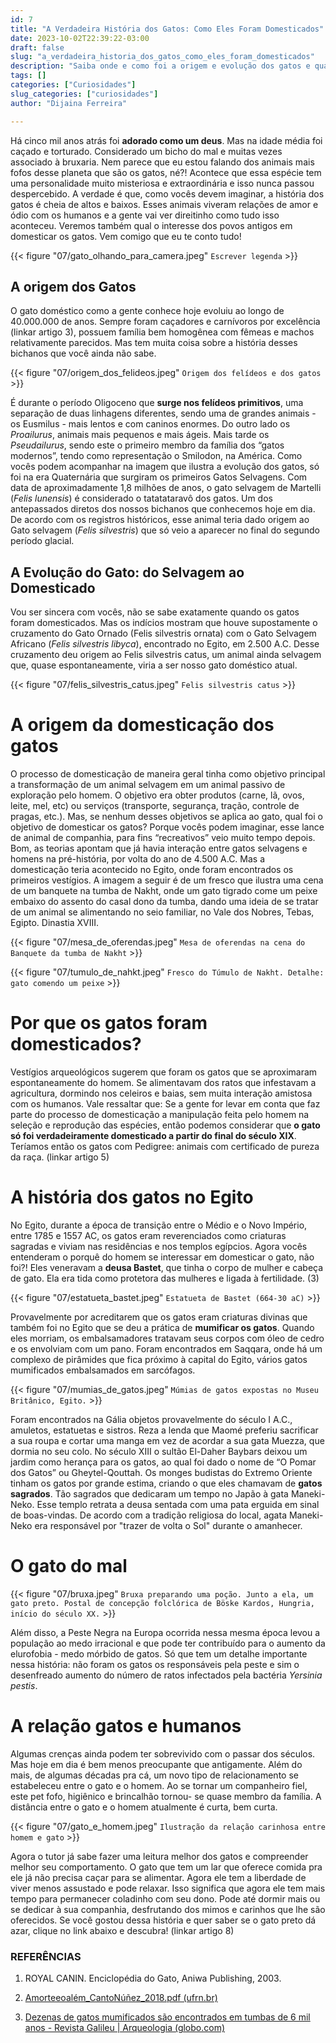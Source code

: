 ```yaml
---
id: 7
title: "A Verdadeira História dos Gatos: Como Eles Foram Domesticados"
date: 2023-10-02T22:39:22-03:00
draft: false
slug: "a_verdadeira_historia_dos_gatos_como_eles_foram_domesticados"
description: "Saiba onde e como foi a origem e evolução dos gatos e quais significados que eles tiveram ao longo dos tempos"
tags: []
categories: ["Curiosidades"]
slug_categories: ["curiosidades"] 
author: "Dijaina Ferreira"

---
```


Há cinco mil anos atrás foi **adorado como um deus**. 
Mas na idade média foi caçado e torturado. Considerado um bicho do mal e muitas vezes associado à bruxaria. 
Nem parece que eu estou falando dos animais mais fofos desse planeta que são os gatos, né?! Acontece que essa espécie tem uma personalidade muito misteriosa e extraordinária e isso nunca passou despercebido.
A verdade é que, como vocês devem imaginar, a história dos gatos é cheia de altos e baixos. 
Esses animais viveram relações de amor e ódio com os humanos e a gente vai ver direitinho como tudo isso aconteceu.
Veremos também qual o interesse dos povos antigos em domesticar os gatos. Vem comigo que eu te conto tudo!

{{< figure  "07/gato_olhando_para_camera.jpeg" `Escrever legenda` >}}

## A origem dos Gatos

O gato doméstico como a gente conhece hoje evoluiu ao longo de 40.000.000 de anos. 
Sempre foram caçadores e carnívoros por excelência (linkar artigo 3), possuem família bem homogênea com fêmeas e machos relativamente parecidos. 
Mas tem muita coisa sobre a história desses bichanos que você ainda não sabe.

{{< figure  "07/origem_dos_felideos.jpeg" `Origem dos felídeos e dos gatos` >}}

É durante o período Oligoceno que **surge nos felídeos primitivos**, uma separação de duas linhagens diferentes, sendo uma de grandes animais - os Eusmilus -  mais lentos e com caninos enormes.
Do outro lado os *Proailurus*, animais mais pequenos e mais ágeis.
Mais tarde os *Pseudailurus*, sendo este o primeiro membro da família dos “gatos modernos”, tendo como representação o Smilodon, na América.
Como vocês podem acompanhar na imagem que ilustra a evolução  dos gatos, só foi na era Quaternária que surgiram os primeiros Gatos Selvagens. 
Com data de aproximadamente 1,8 milhões de anos, o gato selvagem de Martelli (*Felis lunensis*) é considerado o tatatataravô dos gatos. Um dos antepassados diretos dos nossos bichanos que conhecemos hoje em dia. 
De acordo com os registros históricos, esse animal teria dado origem ao Gato selvagem (*Felis silvestris*) que só veio a aparecer no final do segundo período glacial.

## A Evolução do Gato: do Selvagem ao Domesticado

Vou ser sincera com vocês, não se sabe exatamente quando os gatos foram domesticados. 
Mas os indícios mostram que houve supostamente o cruzamento do Gato Ornado (Felis silvestris ornata) com o Gato Selvagem Africano (*Felis silvestris libyca*), encontrado no Egito, em 2.500 A.C. 
Desse cruzamento deu origem ao Felis silvestris catus, um animal ainda selvagem que, quase espontaneamente, viria a ser nosso gato doméstico atual. 

{{< figure  "07/felis_silvestris_catus.jpeg" `Felis silvestris catus` >}}

# A origem da domesticação dos gatos

O processo de domesticação de maneira geral tinha como objetivo principal a transformação de um animal selvagem em um animal passivo de exploração pelo homem.
O objetivo era obter produtos (carne, lã, ovos, leite, mel, etc) ou serviços (transporte, segurança, tração, controle de pragas, etc.). 
Mas, se nenhum desses objetivos se aplica ao gato, qual foi o objetivo de domesticar os gatos?
Porque vocês podem imaginar, esse lance de animal de companhia, para fins “recreativos” veio muito tempo depois.
Bom, as teorias apontam que já havia interação entre gatos selvagens e homens  na pré-história, por volta do ano de 4.500 A.C. Mas a domesticação teria acontecido no Egito, onde foram encontrados os primeiros vestígios. 
A imagem a seguir é de um fresco que ilustra uma cena de  um banquete na tumba de  Nakht, onde um gato tigrado come um peixe embaixo do assento do casal dono da tumba, dando uma ideia de se tratar de um animal se alimentando no seio familiar, no Vale dos Nobres, Tebas, Egipto. Dinastia XVIII. 

{{< figure  "07/mesa_de_oferendas.jpeg" `Mesa de oferendas na cena do Banquete da tumba de Nakht` >}}

{{< figure  "07/tumulo_de_nahkt.jpeg" `Fresco do Túmulo de Nakht. Detalhe: gato comendo um peixe` >}}

# Por que os gatos foram domesticados?
Vestígios arqueológicos sugerem que foram os gatos que se aproximaram espontaneamente do homem.
Se alimentavam dos ratos que infestavam a agricultura, dormindo nos celeiros e baias, sem muita interação amistosa com os humanos. 
Vale ressaltar que:
Se a gente for levar em conta que faz parte do processo de domesticação a manipulação feita pelo homem na seleção e reprodução das espécies, então podemos considerar que **o gato só foi verdadeiramente domesticado a partir do final do século XIX**.
Teríamos então os gatos com Pedigree: animais com certificado de pureza da raça. (linkar artigo 5)

# A história dos gatos no Egito 
No Egito, durante a época de transição entre o Médio e o Novo Império, entre 1785 e 1557 AC, os gatos eram reverenciados como criaturas sagradas e viviam nas residências e nos templos egípcios. 
Agora vocês entenderam o porquê do homem se interessar em domesticar o gato, não foi?! 
Eles veneravam a **deusa Bastet**, que tinha o corpo de mulher e cabeça de gato. Ela era tida como protetora das mulheres e ligada à fertilidade. (3)


{{< figure  "07/estatueta_bastet.jpeg" `Estatueta de Bastet (664-30 aC)` >}}

Provavelmente por acreditarem que os gatos eram criaturas divinas que também foi no Egito que se deu a prática de **mumificar os gatos**. 
Quando eles morriam, os embalsamadores tratavam seus corpos com óleo de cedro e os envolviam com um pano. 
Foram encontrados em Saqqara, onde há um complexo de pirâmides que fica próximo à capital do Egito, vários gatos mumificados embalsamados em sarcófagos. 

{{< figure  "07/mumias_de_gatos.jpeg" `Múmias de gatos expostas no Museu Britânico, Egito.` >}}

Foram encontrados na Gália objetos  provavelmente do século I A.C., amuletos, estatuetas e sistros.
Reza a lenda que Maomé preferiu sacrificar a sua roupa e cortar uma manga em vez de acordar a sua gata Muezza, que dormia no seu colo. 
No século XIII o sultão El-Daher Baybars deixou um jardim como herança para os gatos, ao qual foi dado o nome de “O Pomar dos Gatos” ou Gheytel-Qouttah. 
Os monges budistas do Extremo Oriente tinham os gatos por grande estima,  criando o que eles chamavam de **gatos sagrados**. 
Tão sagrados que dedicaram um tempo no Japão à gata Maneki-Neko.
Esse templo retrata a deusa sentada com uma pata erguida em sinal de boas-vindas. 
De acordo com a tradição religiosa do local, agata Maneki-Neko era responsável por "trazer de volta o Sol" durante o amanhecer.

# O gato do mal

{{< figure  "07/bruxa.jpeg" `Bruxa preparando uma poção. Junto a ela, um gato preto. Postal de concepção folclórica de Böske Kardos, Hungria, início do século XX.` >}}

Além disso, a Peste Negra na Europa ocorrida nessa mesma época levou a população ao medo irracional e que pode ter contribuído para o aumento da elurofobia - medo mórbido de gatos. 
Só que tem um detalhe importante nessa história:
não foram os gatos os responsáveis pela peste e sim o desenfreado aumento do número de ratos infectados pela bactéria *Yersinia pestis*.

# A relação gatos e humanos

Algumas crenças ainda podem ter sobrevivido com o passar dos séculos. 
Mas hoje em dia é bem menos preocupante que antigamente. 
Além do mais, de algumas décadas pra cá, um novo tipo de relacionamento se estabeleceu entre o gato e o homem. Ao se tornar um companheiro fiel, este pet fofo, higiênico e brincalhão tornou- se quase membro da família. 
A distância entre o gato e o homem atualmente é curta, bem curta. 

{{< figure  "07/gato_e_homem.jpeg" `Ilustração da relação carinhosa entre homem e gato` >}}

Agora o tutor já sabe fazer uma leitura melhor dos gatos e compreender melhor seu comportamento. 
O gato que tem um lar que oferece comida pra ele já não precisa caçar para se alimentar. Agora ele tem a liberdade de viver menos assustado e pode relaxar.
Isso significa que agora ele tem mais tempo para permanecer coladinho com seu dono. Pode até dormir mais ou se dedicar à sua companhia, desfrutando dos mimos e carinhos que lhe são oferecidos. 
Se você gostou dessa história e quer saber se o gato preto dá azar, clique no link abaixo e descubra! (linkar artigo 8)

### REFERÊNCIAS
1. ROYAL CANIN. Enciclopédia do Gato, Aniwa Publishing, 2003.

2. [Amorteeoalém_CantoNúñez_2018.pdf (ufrn.br)](https://repositorio.ufrn.br/bitstream/123456789/34828/1/Amorteeoal%C3%A9m_CantoN%C3%BA%C3%B1ez_2018.pdf)

3. [Dezenas de gatos mumificados são encontrados em tumbas de 6 mil anos - Revista Galileu | Arqueologia (globo.com)](https://revistagalileu.globo.com/Ciencia/Arqueologia/noticia/2018/11/dezenas-de-gatos-mumificados-sao-encontrados-em-tumbas-de-6-mil-anos.html)